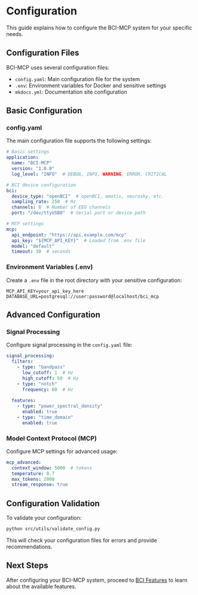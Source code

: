 # Configuration

This guide explains how to configure the BCI-MCP system for your specific needs.

## Configuration Files

BCI-MCP uses several configuration files:

- `config.yaml`: Main configuration file for the system
- `.env`: Environment variables for Docker and sensitive settings
- `mkdocs.yml`: Documentation site configuration

## Basic Configuration

### config.yaml

The main configuration file supports the following settings:

```yaml
# Basic settings
application:
  name: "BCI-MCP"
  version: "1.0.0"
  log_level: "INFO"  # DEBUG, INFO, WARNING, ERROR, CRITICAL

# BCI device configuration
bci:
  device_type: "openBCI"  # openBCI, emotiv, neurosky, etc.
  sampling_rate: 250  # Hz
  channels: 8  # Number of EEG channels
  port: "/dev/ttyUSB0"  # Serial port or device path

# MCP settings
mcp:
  api_endpoint: "https://api.example.com/mcp"
  api_key: "${MCP_API_KEY}"  # Loaded from .env file
  model: "default"
  timeout: 30  # seconds
```

### Environment Variables (.env)

Create a `.env` file in the root directory with your sensitive configuration:

```
MCP_API_KEY=your_api_key_here
DATABASE_URL=postgresql://user:password@localhost/bci_mcp
```

## Advanced Configuration

### Signal Processing

Configure signal processing in the `config.yaml` file:

```yaml
signal_processing:
  filters:
    - type: "bandpass"
      low_cutoff: 1  # Hz
      high_cutoff: 50  # Hz
    - type: "notch"
      frequency: 60  # Hz
  
  features:
    - type: "power_spectral_density"
      enabled: true
    - type: "time_domain"
      enabled: true
```

### Model Context Protocol (MCP)

Configure MCP settings for advanced usage:

```yaml
mcp_advanced:
  context_window: 5000  # tokens
  temperature: 0.7
  max_tokens: 2000
  stream_response: true
```

## Configuration Validation

To validate your configuration:

```bash
python src/utils/validate_config.py
```

This will check your configuration files for errors and provide recommendations.

## Next Steps

After configuring your BCI-MCP system, proceed to [BCI Features](../features/bci-features.md) to learn about the available features. 
